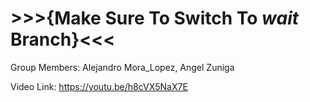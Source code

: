 # >>>{Make Sure To Switch To *wait* Branch}<<<

Group Members:
  Alejandro Mora_Lopez,
  Angel Zuniga

Video Link: 
https://youtu.be/h8cVX5NaX7E
